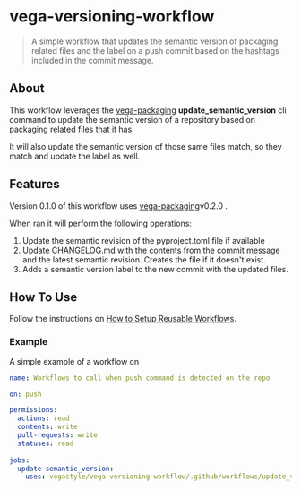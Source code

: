 # vega-versioning-workflow
> A simple workflow that updates the semantic version of packaging related files and the label on a push commit based on 
> the hashtags included in the commit message.

## About 
This workflow leverages the [vega-packaging](https://github.com/vegastyle/vega-packaging) **update_semantic_version** cli command to update the semantic version of 
a repository based on packaging related files that it has.

It will also update the semantic version of those same files match, so they match and update the label as well.

## Features
Version 0.1.0 of this workflow uses [vega-packaging](https://github.com/vegastyle/vega-packaging)v0.2.0 .

When ran it will perform the following operations: 
1. Update the semantic revision of the pyproject.toml file if available
2. Update CHANGELOG.md with the contents from the commit message and the latest semantic revision. Creates the file if
it doesn't exist.
3. Adds a semantic version label to the new commit with the updated files.  

## How To Use
Follow the instructions on [How to Setup Reusable Workflows](https://docs.github.com/en/actions/using-workflows/reusing-workflows#calling-a-reusable-workflow).

### Example
A simple example of a workflow on 
```yaml
name: Workflows to call when push command is detected on the repo

on: push

permissions:
  actions: read
  contents: write
  pull-requests: write
  statuses: read
  
jobs:
  update-semantic_version:
    uses: vegastyle/vega-versioning-workflow/.github/workflows/update_version_workflow.yml@v0.0.2
```
